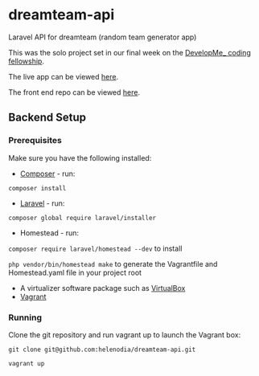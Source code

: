 # dreamteam-api
Laravel API for dreamteam (random team generator app)

This was the solo project set in our final week on the [DevelopMe_ coding fellowship](https://developme.training/fellowship/).

The live app can be viewed [here]().

The front end repo can be viewed [here](https://github.com/helenodia/dreamteam-client).

## Backend Setup
### Prerequisites

Make sure you have the following installed:

* [Composer](https://getcomposer.org/) - run:

```composer install```

* [Laravel](https://laravel.com/docs/5.8/installation) - run:

```composer global require laravel/installer```

* Homestead - run:

```composer require laravel/homestead --dev``` to install

```php vendor/bin/homestead make``` to generate the Vagrantfile and Homestead.yaml file in your project root

* A virtualizer software package such as [VirtualBox](https://www.virtualbox.org/wiki/Downloads)
* [Vagrant](https://www.vagrantup.com/downloads.html)

### Running

Clone the git repository and run vagrant up to launch the Vagrant box:

```git clone git@github.com:helenodia/dreamteam-api.git```

```vagrant up```
